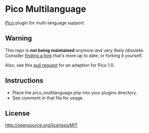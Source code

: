 Pico Multilanguage
==================

[Pico][] plugin for multi-language support.

## Warning

This repo is **not being maintained** anymore and very likely obsolete. Consider [finding a fork][] that's more up to date, or forking it yourself.

Also, see this [pull request][] for an adaption for Pico 1.0.

## Instructions

* Place the pico_multilanguage.php into your plugins directory.
* See comment in that file for usage.

## License

http://opensource.org/licenses/MIT

[pico]: http://pico.dev7studios.com/
[finding a fork]: https://github.com/tilboerner/pico_multilanguage/network/members
[pull request]: https://github.com/tilboerner/pico_multilanguage/pull/2
